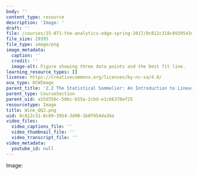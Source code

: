 ```yaml
---
body: ''
content_type: resource
description: 'Image: '
draft: ''
file: /courses/15-071-the-analytics-edge-spring-2017/0c812c318c8939543d901b0f954da36a_Wine_QQ2.png
file_size: 29395
file_type: image/png
image_metadata:
  caption: ''
  credit: ''
  image-alt: Figure showing three data points and the best fit line.
learning_resource_types: []
license: https://creativecommons.org/licenses/by-nc-sa/4.0/
ocw_type: OCWImage
parent_title: '2.2 The Statistical Sommelier: An Introduction to Linear Regression'
parent_type: CourseSection
parent_uid: a15d356c-50bc-b55a-2cbd-e1c66378ef25
resourcetype: Image
title: Wine_QQ2.png
uid: 0c812c31-8c89-3954-3d90-1b0f954da36a
video_files:
  video_captions_file: ''
  video_thumbnail_file: ''
  video_transcript_file: ''
video_metadata:
  youtube_id: null
---
```

Image: 